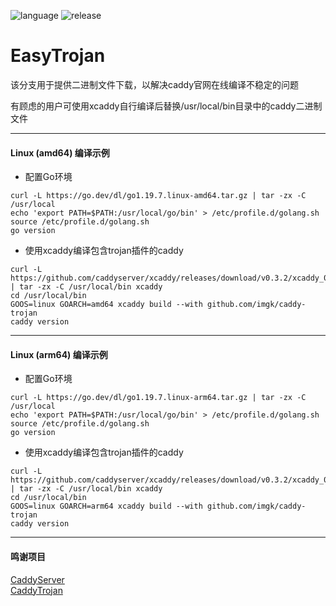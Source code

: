 ![language](https://img.shields.io/badge/language-Shell_&_Go-brightgreen.svg)
![release](https://img.shields.io/badge/release-v2.1_20250330-blue.svg)

# EasyTrojan #

该分支用于提供二进制文件下载，以解决caddy官网在线编译不稳定的问题

有顾虑的用户可使用xcaddy自行编译后替换/usr/local/bin目录中的caddy二进制文件

---

#### Linux (amd64) 编译示例 ####

- 配置Go环境
```
curl -L https://go.dev/dl/go1.19.7.linux-amd64.tar.gz | tar -zx -C /usr/local
echo 'export PATH=$PATH:/usr/local/go/bin' > /etc/profile.d/golang.sh
source /etc/profile.d/golang.sh
go version
```

- 使用xcaddy编译包含trojan插件的caddy
```
curl -L https://github.com/caddyserver/xcaddy/releases/download/v0.3.2/xcaddy_0.3.2_linux_amd64.tar.gz | tar -zx -C /usr/local/bin xcaddy
cd /usr/local/bin
GOOS=linux GOARCH=amd64 xcaddy build --with github.com/imgk/caddy-trojan
caddy version
```
---

#### Linux (arm64) 编译示例 ####

- 配置Go环境
```
curl -L https://go.dev/dl/go1.19.7.linux-arm64.tar.gz | tar -zx -C /usr/local
echo 'export PATH=$PATH:/usr/local/go/bin' > /etc/profile.d/golang.sh
source /etc/profile.d/golang.sh
go version
```

- 使用xcaddy编译包含trojan插件的caddy
```
curl -L https://github.com/caddyserver/xcaddy/releases/download/v0.3.2/xcaddy_0.3.2_linux_arm64.tar.gz | tar -zx -C /usr/local/bin xcaddy
cd /usr/local/bin
GOOS=linux GOARCH=arm64 xcaddy build --with github.com/imgk/caddy-trojan
caddy version
```
---

#### 鸣谢项目 ####
[CaddyServer](https://github.com/caddyserver/caddy) </br>
[CaddyTrojan](https://github.com/imgk/caddy-trojan)
